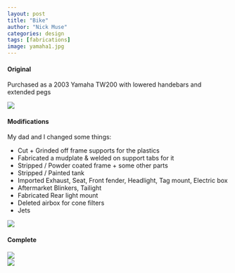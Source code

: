 ```yaml
---
layout: post
title: "Bike"
author: "Nick Muse"
categories: design
tags: [fabrications]
image: yamaha1.jpg
---
```


#### Original
Purchased as a 2003 Yamaha TW200 with lowered handebars and extended pegs

<div class="featured-image"><img src="{{ site.github.url }}/assets/img/yamaha2.jpg"></div>

#### Modifications
My dad and I changed some things:
- Cut + Grinded off frame supports for the plastics
- Fabricated a mudplate & welded on support tabs for it
- Stripped / Powder coated frame + some other parts
- Stripped / Painted tank
- Imported Exhaust, Seat, Front fender, Headlight, Tag mount, Electric box
- Aftermarket Blinkers, Tailight
- Fabricated Rear light mount
- Deleted airbox for cone filters
- Jets

<div class="featured-image"><img src="{{ site.github.url }}/assets/img/yamaha3.jpg"></div>

#### Complete

<div class="featured-image"><img src="{{ site.github.url }}/assets/img/yamaha4.jpg"></div>

<div class="featured-image"><img src="{{ site.github.url }}/assets/img/yamaha5.jpg"></div>
